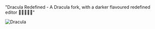 "Dracula Redefined - A Dracula fork, with a darker flavoured redefined editor 🧛🏻‍♂️🔌👾"

![Dracula]("exticon.jpg")
